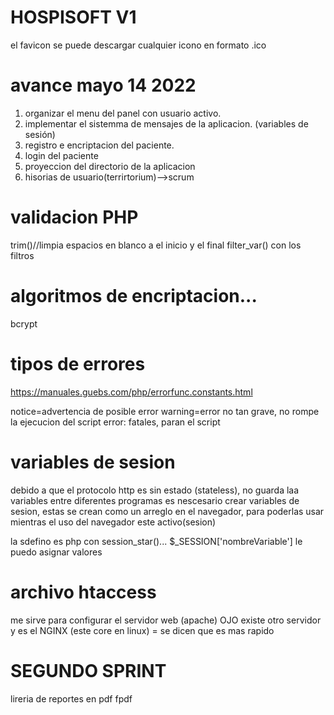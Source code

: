 # HOSPISOFT V1

el favicon se puede descargar cualquier icono en formato .ico

# avance mayo 14 2022

1. organizar el menu del panel con usuario activo.
2. implementar el sistemma de mensajes de la aplicacion. (variables de sesión)
3. registro e encriptacion del paciente.
4. login del paciente
5. proyeccion del directorio de la aplicacion
6. hisorias de usuario(terrirtorium)-->scrum

# validacion PHP

trim()//limpia espacios en blanco a el inicio y el final
filter_var() con los filtros

# algoritmos de encriptacion...

bcrypt

# tipos de errores

https://manuales.guebs.com/php/errorfunc.constants.html

notice=advertencia de posible error
warning=error no tan grave, no rompe la ejecucion del script
error: fatales, paran el script

# variables de sesion

debido a que el protocolo http es sin estado (stateless), no guarda laa variables entre diferentes programas es nescesario crear variables de sesion, estas se crean como un arreglo en el navegador, para poderlas usar mientras el uso del navegador este activo(sesion)

la sdefino es php con session_star()... $\_SESSION['nombreVariable']
le puedo asignar valores

# archivo htaccess

me sirve para configurar el servidor web (apache) OJO existe otro servidor y es el NGINX (este core en linux) = se dicen que es mas rapido

# SEGUNDO SPRINT

lireria de reportes en pdf fpdf
